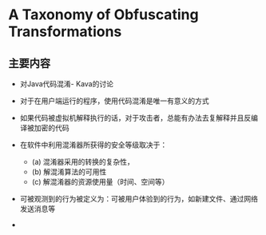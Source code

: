 # A Taxonomy of Obfuscating Transformations

## 主要内容

* 对Java代码混淆- Kava的讨论

* 对于在用户端运行的程序，使用代码混淆是唯一有意义的方式

* 如果代码被虚拟机解释执行的话，对于攻击者，总能有办法去复解释并且反编译被加密的代码

* 在软件中利用混淆器所获得的安全等级取决于：
  * (a) 混淆器采用的转换的复杂性，
  * (b) 解混淆算法的可用性
  * (c) 解混淆器的资源使用量（时间、空间等）


* 可被观测到的行为被定义为：可被用户体验到的行为，如新建文件、通过网络发送消息等

* ​